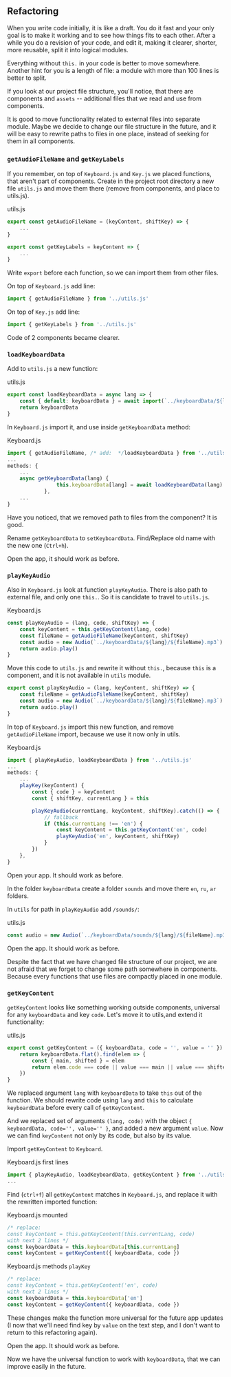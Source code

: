 ## Refactoring

When you write code initially, it is like a draft. You do it fast and your only goal is to make it working and to see how things fits to each other. After a while you do a revision of your code, and edit it, making it clearer, shorter, more reusable, split it into logical modules.

Everything without `this.` in your code is better to move somewhere. Another hint for you is a length of file: a module with more than 100 lines is better to split.

If you look at our project file structure, you'll notice, that there are components and `assets` -- additional files that we read and use from components.

It is good to move functionality related to external files into separate module. Maybe we decide to change our file structure in the future, and it will be easy to rewrite paths to files in one place, instead of seeking for them in all components.

### `getAudioFileName` and `getKeyLabels`

If you remember, on top of `Keyboard.js` and `Key.js` we placed functions, that aren't part of components. Create in the project root directory a new file `utils.js` and move them there (remove from components, and place to utils.js).

utils.js

```js
export const getAudioFileName = (keyContent, shiftKey) => {
	...
}

export const getKeyLabels = keyContent => {
	...
}
```

Write `export` before each function, so we can import them from other files.

On top of `Keyboard.js` add line:

```js
import { getAudioFileName } from '../utils.js'
```

On top of `Key.js` add line:

```js
import { getKeyLabels } from '../utils.js'
```

Code of 2 components became clearer.

### `loadKeyboardData`

Add to `utils.js` a new function:

utils.js

```js
export const loadKeyboardData = async lang => {
	const { default: keyboardData } = await import(`../keyboardData/${lang}.js`)
	return keyboardData
}
```

In `Keyboard.js` import it, and use inside `getKeyboardData` method:

Keyboard.js

```js
import { getAudioFileName, /* add:  */loadKeyboardData } from '../utils.js'
...
methods: {
	...
	async getKeyboardData(lang) {
				this.keyboardData[lang] = await loadKeyboardData(lang)
			},
	...
}
```

Have you noticed, that we removed path to files from the component? It is good.

Rename `getKeyboardData` to `setKeyboardData`. Find/Replace old name with the new one (`Ctrl+h`).

Open the app, it should work as before.

### `playKeyAudio`

Also in `Keyboard.js` look at function `playKeyAudio`. There is also path to external file, and only one `this.`. So it is candidate to travel to `utils.js`.

Keyboard.js

```js
const playKeyAudio = (lang, code, shiftKey) => {
	const keyContent = this.getKeyContent(lang, code)
	const fileName = getAudioFileName(keyContent, shiftKey)
	const audio = new Audio(`../keyboardData/${lang}/${fileName}.mp3`)
	return audio.play()
}
```

Move this code to `utils.js` and rewrite it without `this.`, because `this` is a component, and it is not available in `utils` module.

```js
export const playKeyAudio = (lang, keyContent, shiftKey) => {
	const fileName = getAudioFileName(keyContent, shiftKey)
	const audio = new Audio(`../keyboardData/${lang}/${fileName}.mp3`)
	return audio.play()
}
```

In top of `Keyboard.js` import this new function, and remove `getAudioFileName` import, because we use it now only in utils.

Keyboard.js

```js
import { playKeyAudio, loadKeyboardData } from '../utils.js'
...
methods: {
	...
	playKey(keyContent) {
		const { code } = keyContent
		const { shiftKey, currentLang } = this

		playKeyAudio(currentLang, keyContent, shiftKey).catch(() => {
			// fallback
			if (this.currentLang !== 'en') {
				const keyContent = this.getKeyContent('en', code)
				playKeyAudio('en', keyContent, shiftKey)
			}
		})
	},
}
```

Open your app. It should work as before.

In the folder `keyboardData` create a folder `sounds` and move there `en`, `ru`, `ar` folders.

In `utils` for path in `playKeyAudio` add `/sounds/`:

utils.js

```js
const audio = new Audio(`../keyboardData/sounds/${lang}/${fileName}.mp3`)
```

Open the app. It should work as before.

Despite the fact that we have changed file structure of our project, we are not afraid that we forget to change some path somewhere in components. Because every functions that use files are compactly placed in one module.

### `getKeyContent`

`getKeyContent` looks like something working outside components, universal for any `keyboardData` and key `code`. Let's move it to utils,and extend it functionality:

utils.js

```js
export const getKeyContent = ({ keyboardData, code = '', value = '' }) => {
	return keyboardData.flat().find(elem => {
		const { main, shifted } = elem
		return elem.code === code || value === main || value === shifted
	})
}
```

We replaced argument `lang` with `keyboardData` to take `this` out of the function. We should rewrite code using `lang` and `this` to calculate `keyboardData` before every call of `getKeyContent`.

And we replaced set of arguments `(lang, code)` with the object `{ keyboardData, code='', value='' }`, and added a new argument `value`. Now we can find `keyContent` not only by its code, but also by its value.

Import `getKeyContent` to `Keyboard`.

Keyboard.js first lines

```js
import { playKeyAudio, loadKeyboardData, getKeyContent } from '../utils.js'
...
```

Find (`ctrl+f`) all `getKeyContent` matches in `Keyboard.js`, and replace it with the rewritten imported function:

Keyboard.js mounted

```js
/* replace: 
const keyContent = this.getKeyContent(this.currentLang, code)
with next 2 lines */
const keyboardData = this.keyboardData[this.currentLang]
const keyContent = getKeyContent({ keyboardData, code })
```

Keyboard.js methods `playKey`

```js
/* replace: 
const keyContent = this.getKeyContent('en', code)
with next 2 lines */
const keyboardData = this.keyboardData['en']
const keyContent = getKeyContent({ keyboardData, code })
```

These changes make the function more universal for the future app updates (I now that we'll need find key by `value` on the text step, and I don't want to return to this refactoring again).

Open the app. It should work as before.

Now we have the universal function to work with `keyboardData`, that we can improve easily in the future.

